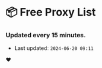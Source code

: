 # :package: Free Proxy List
### Updated every 15 minutes.

- Last updated: `2024-06-20 09:11`

:heart:
